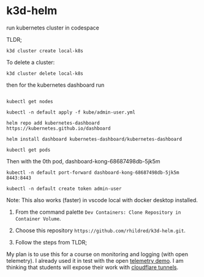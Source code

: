 # k3d-helm
run kubernetes cluster in codespace

TLDR;

```
k3d cluster create local-k8s

```

To delete a cluster:

```
k3d cluster delete local-k8s
```
then for the kubernetes dashboard run

```

kubectl get nodes

kubectl -n default apply -f kube/admin-user.yml

helm repo add kubernetes-dashboard https://kubernetes.github.io/dashboard

helm install dashboard kubernetes-dashboard/kubernetes-dashboard

kubectl get pods
```
Then with the 0th pod, dashboard-kong-68687498db-5jk5m

```
kubectl -n default port-forward dashboard-kong-68687498db-5jk5m 8443:8443

kubectl -n default create token admin-user
```

Note: This also works (faster) in vscode local with docker desktop installed. 

1. From the command palette `Dev Containers: Clone Repository in Container Volume`. 

2. Choose this repository `https://github.com/rhildred/k3d-helm.git`. 

3. Follow the steps from TLDR;

My plan is to use this for a course on monitoring and logging (with open telemetry). I already used it in test with the open [telemetry demo](https://opentelemetry.io/docs/demo/kubernetes-deployment/). I am thinking that students will expose their work with [cloudflare tunnels](https://github.com/STRRL/cloudflare-tunnel-ingress-controller).